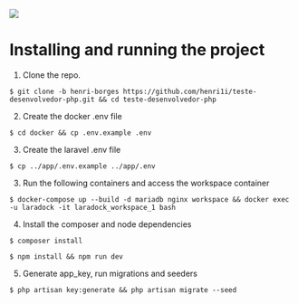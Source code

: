[![](http://www.dotlib.com.br/site/images/footer/bra.png)](http://www.dotlib.com)

# Installing and running the project

1. Clone the repo.

```terminal
$ git clone -b henri-borges https://github.com/henri1i/teste-desenvolvedor-php.git && cd teste-desenvolvedor-php
```

2. Create the docker .env file

```terminal
$ cd docker && cp .env.example .env
```

3. Create the laravel .env file

```terminal
$ cp ../app/.env.example ../app/.env
```

3. Run the following containers and access the workspace container

```terminal
$ docker-compose up --build -d mariadb nginx workspace && docker exec -u laradock -it laradock_workspace_1 bash
```

4. Install the composer and node dependencies

```terminal
$ composer install
```

```terminal
$ npm install && npm run dev
```

5. Generate app_key, run migrations and seeders

```terminal
$ php artisan key:generate && php artisan migrate --seed
```
